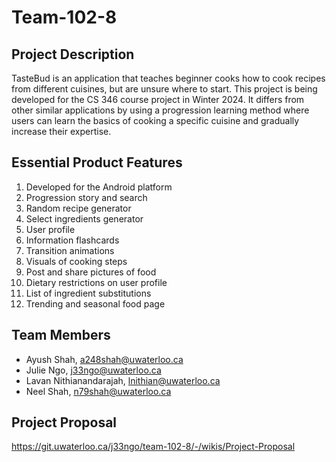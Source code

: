 # Team-102-8



## Project Description
TasteBud is an application that teaches beginner cooks how to cook recipes from different cuisines, but are unsure where to start. This project is being developed for the CS 346 course project in Winter 2024. It differs from other similar applications by using a progression learning method where users can learn the basics of cooking a specific cuisine and gradually increase their expertise. 

## Essential Product Features
1. Developed for the Android platform
2. Progression story and search
3. Random recipe generator 
4. Select ingredients generator
5. User profile 
6. Information flashcards
7. Transition animations
8. Visuals of cooking steps
9. Post and share pictures of food
10. Dietary restrictions on user profile
11. List of ingredient substitutions
12. Trending and seasonal food page

## Team Members
- Ayush Shah, a248shah@uwaterloo.ca
- Julie Ngo, j33ngo@uwaterloo.ca
- Lavan Nithianandarajah, lnithian@uwaterloo.ca
- Neel Shah, n79shah@uwaterloo.ca

## Project Proposal
https://git.uwaterloo.ca/j33ngo/team-102-8/-/wikis/Project-Proposal
